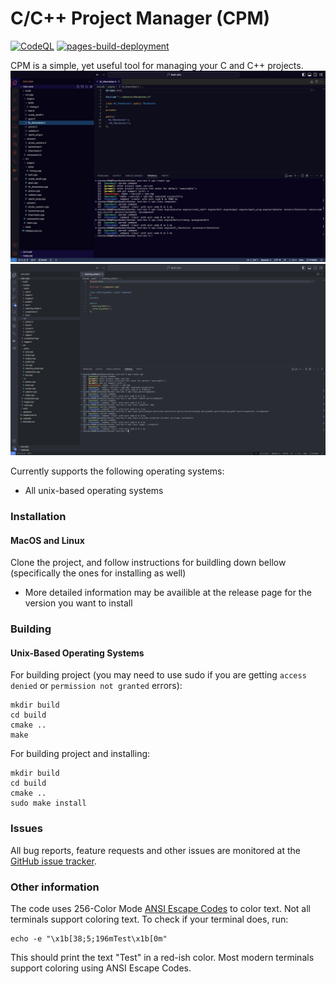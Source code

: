 # C/C++ Project Manager (CPM)
[![CodeQL](https://github.com/vkeshav300/cpm/actions/workflows/codeql.yml/badge.svg)](https://github.com/vkeshav300/cpm/actions/workflows/codeql.yml)
[![pages-build-deployment](https://github.com/vkeshav300/cpm/actions/workflows/pages/pages-build-deployment/badge.svg)](https://github.com/vkeshav300/cpm/actions/workflows/pages/pages-build-deployment)

CPM is a simple, yet useful tool for managing your C and C++ projects.
![Example Image](assets/readme/1.png)
![Example Image](assets/readme/2.png)

Currently supports the following operating systems:
- All unix-based operating systems

### Installation
#### MacOS and Linux
Clone the project, and follow instructions for buildling down bellow (specifically the ones for installing as well)
- More detailed information may be availible at the release page for the version you want to install

### Building
#### Unix-Based Operating Systems
For building project (you may need to use sudo if you are getting `access denied` or `permission not granted` errors):
```
mkdir build
cd build
cmake ..
make
```
For building project and installing:
```
mkdir build
cd build
cmake ..
sudo make install
```

### Issues
All bug reports, feature requests and other issues are monitored at the [GitHub issue tracker](https://github.com/vkeshav300/cpm/issues).

### Other information
The code uses 256-Color Mode [ANSI Escape Codes](https://gist.github.com/fnky/458719343aabd01cfb17a3a4f7296797) to color text. Not all terminals support coloring text. To check if your terminal does, run: 
```
echo -e "\x1b[38;5;196mTest\x1b[0m"
```
This should print the text "Test" in a red-ish color. Most modern terminals support coloring using ANSI Escape Codes.